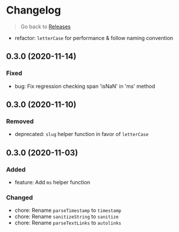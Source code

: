 # Changelog

> Go back to [Releases](../index.md#030-2020-12-01)

- refactor: `letterCase` for performance & follow naming convention

## 0.3.0 (2020-11-14)

### Fixed

- bug: Fix regression checking span 'isNaN' in 'ms' method

## 0.3.0 (2020-11-10)

### Removed

- deprecated: `slug` helper function in favor of `letterCase`

## 0.3.0 (2020-11-03)

### Added

- feature: Add `ms` helper function

### Changed

- chore: Rename `parseTimestamp` to `timestamp`
- chore: Rename `sanitizeString` to `sanitize`
- chore: Rename `parseTextLinks` to `autolinks`
